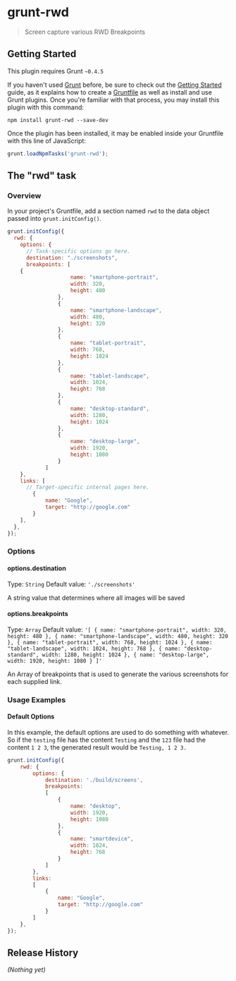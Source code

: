 # grunt-rwd

> Screen capture various RWD Breakpoints

## Getting Started
This plugin requires Grunt `~0.4.5`

If you haven't used [Grunt](http://gruntjs.com/) before, be sure to check out the [Getting Started](http://gruntjs.com/getting-started) guide, as it explains how to create a [Gruntfile](http://gruntjs.com/sample-gruntfile) as well as install and use Grunt plugins. Once you're familiar with that process, you may install this plugin with this command:

```shell
npm install grunt-rwd --save-dev
```

Once the plugin has been installed, it may be enabled inside your Gruntfile with this line of JavaScript:

```js
grunt.loadNpmTasks('grunt-rwd');
```

## The "rwd" task

### Overview
In your project's Gruntfile, add a section named `rwd` to the data object passed into `grunt.initConfig()`.

```js
grunt.initConfig({
  rwd: {
    options: {
      // Task-specific options go here.
	  destination: "./screenshots",
	  breakpoints: [
	{
					name: "smartphone-portrait",
					width: 320,
					height: 480
				},
				{
					name: "smartphone-landscape",
					width: 480,
					height: 320
				},
				{
					name: "tablet-portrait",
					width: 768,
					height: 1024
				},
				{
					name: "tablet-landscape",
					width: 1024,
					height: 768
				},
				{
					name: "desktop-standard",
					width: 1280,
					height: 1024
				},
				{
					name: "desktop-large",
					width: 1920,
					height: 1080
				}
			]
    },
    links: [
      // Target-specific internal pages here.
		{
			name: "Google",
			target: "http://google.com"
		}
    ],
  },
});
```

### Options

#### options.destination
Type: `String`
Default value: `'./screenshots'`

A string value that determines where all images will be saved

#### options.breakpoints
Type: `Array`
Default value: `'[
	{
					name: "smartphone-portrait",
					width: 320,
					height: 480
				},
				{
					name: "smartphone-landscape",
					width: 480,
					height: 320
				},
				{
					name: "tablet-portrait",
					width: 768,
					height: 1024
				},
				{
					name: "tablet-landscape",
					width: 1024,
					height: 768
				},
				{
					name: "desktop-standard",
					width: 1280,
					height: 1024
				},
				{
					name: "desktop-large",
					width: 1920,
					height: 1080
				}
			]'`

An Array of breakpoints that is used to generate the various screenshots for each supplied link.

### Usage Examples

#### Default Options
In this example, the default options are used to do something with whatever. So if the `testing` file has the content `Testing` and the `123` file had the content `1 2 3`, the generated result would be `Testing, 1 2 3.`

```js
grunt.initConfig({
	rwd: {
		options: {
			destination: './build/screens',
			breakpoints:
			[
				{
					name: "desktop",
					width: 1920,
					height: 1080
				},
				{
					name: "smartdevice",
					width: 1024,
					height: 768
				}
			]
		},
		links:
		[
			{
				name: "Google",
				target: "http://google.com"
			}
		]
	},
});
```

## Release History
_(Nothing yet)_
